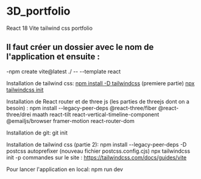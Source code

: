 # 3D_portfolio
React 18 Vite tailwind css portfolio

<h2>Il faut créer un dossier avec le nom de l'application et ensuite :</h2>
-npm create vite@latest ./ -- --template react
  

Installation de tailwind css:
[npm install -D tailwindcss]() (premiere partie)
[npx tailwindcss init]()

Installation de React router et de three js (les parties de threejs dont on a besoin) :
npm install --legacy-peer-deps @react-three/fiber @react-three/drei maath react-tilt react-vertical-timeline-component @emailjs/browser framer-motion react-router-dom

Installation de git:
git init

Installation de tailwind css (partie 2):
npm install --legacy-peer-deps -D postcss autoprefixer (nouveau fichier postcss.config.cjs)
npx tailwindcss init -p
commandes sur le site : https://tailwindcss.com/docs/guides/vite

Pour lancer l'application en local:
npm run dev 


